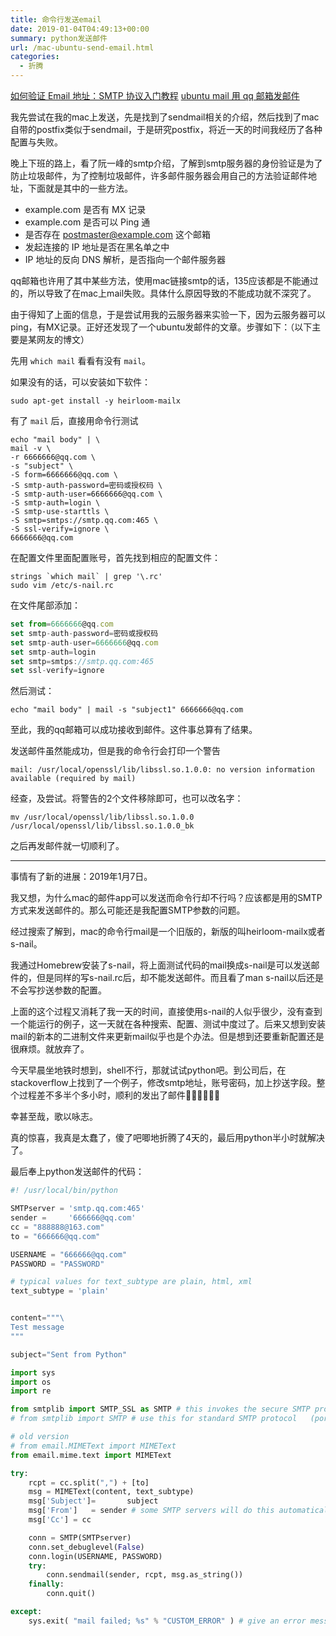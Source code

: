 ```yaml
---
title: 命令行发送email
date: 2019-01-04T04:49:13+00:00
summary: python发送邮件
url: /mac-ubuntu-send-email.html
categories:
  - 折腾
---
```


[如何验证 Email 地址：SMTP 协议入门教程](http://www.ruanyifeng.com/blog/2017/06/smtp-protocol.html)
[ubuntu mail 用 qq 邮箱发邮件](http://fred.itxfd.com/2017/08/08/ubuntu-mail-用-qq-邮箱发邮件/)

我先尝试在我的mac上发送，先是找到了sendmail相关的介绍，然后找到了mac自带的postfix类似于sendmail，于是研究postfix，将近一天的时间我经历了各种配置与失败。

晚上下班的路上，看了阮一峰的smtp介绍，了解到smtp服务器的身份验证是为了防止垃圾邮件，为了控制垃圾邮件，许多邮件服务器会用自己的方法验证邮件地址，下面就是其中的一些方法。

* example.com 是否有 MX 记录
* example.com 是否可以 Ping 通
* 是否存在 postmaster@example.com 这个邮箱
* 发起连接的 IP 地址是否在黑名单之中
* IP 地址的反向 DNS 解析，是否指向一个邮件服务器

qq邮箱也许用了其中某些方法，使用mac链接smtp的话，135应该都是不能通过的，所以导致了在mac上mail失败。具体什么原因导致的不能成功就不深究了。

由于得知了上面的信息，于是尝试用我的云服务器来实验一下，因为云服务器可以ping，有MX记录。正好还发现了一个ubuntu发邮件的文章。步骤如下：（以下主要是某网友的博文）

先用 `which mail` 看看有没有 `mail`。

如果没有的话，可以安装如下软件：

```
sudo apt-get install -y heirloom-mailx
```

有了 `mail` 后，直接用命令行测试

```
echo "mail body" | \
mail -v \
-r 6666666@qq.com \
-s "subject" \
-S form=6666666@qq.com \
-S smtp-auth-password=密码或授权码 \
-S smtp-auth-user=6666666@qq.com \
-S smtp-auth=login \
-S smtp-use-starttls \
-S smtp=smtps://smtp.qq.com:465 \
-S ssl-verify=ignore \
6666666@qq.com
```

在配置文件里面配置账号，首先找到相应的配置文件：

```
strings `which mail` | grep '\.rc'
sudo vim /etc/s-nail.rc﻿
```

在文件尾部添加：

```js
set from=6666666@qq.com
set smtp-auth-password=密码或授权码
set smtp-auth-user=6666666@qq.com
set smtp-auth=login
set smtp=smtps://smtp.qq.com:465
set ssl-verify=ignore
```

然后测试：

```
echo "mail body" | mail -s "subject1" 6666666@qq.com
```

至此，我的qq邮箱可以成功接收到邮件。这件事总算有了结果。

发送邮件虽然能成功，但是我的命令行会打印一个警告

```
mail: /usr/local/openssl/lib/libssl.so.1.0.0: no version information available (required by mail)
```

经查，及尝试。将警告的2个文件移除即可，也可以改名字：

```
mv /usr/local/openssl/lib/libssl.so.1.0.0 /usr/local/openssl/lib/libssl.so.1.0.0_bk
```

之后再发邮件就一切顺利了。

---

事情有了新的进展：2019年1月7日。

我又想，为什么mac的邮件app可以发送而命令行却不行吗？应该都是用的SMTP方式来发送邮件的。那么可能还是我配置SMTP参数的问题。

经过搜索了解到，mac的命令行mail是一个旧版的，新版的叫heirloom-mailx或者s-nail。

我通过Homebrew安装了s-nail，将上面测试代码的mail换成s-nail是可以发送邮件的，但是同样的写s-nail.rc后，却不能发送邮件。而且看了man s-nail以后还是不会写抄送参数的配置。

上面的这个过程又消耗了我一天的时间，直接使用s-nail的人似乎很少，没有查到一个能运行的例子，这一天就在各种搜索、配置、测试中度过了。后来又想到安装mail的新本的二进制文件来更新mail似乎也是个办法。但是想到还要重新配置还是很麻烦。就放弃了。

今天早晨坐地铁时想到，shell不行，那就试试python吧。到公司后，在stackoverflow上找到了一个例子，修改smtp地址，账号密码，加上抄送字段。整个过程差不多半个多小时，顺利的发出了邮件🥳🤙🕺💃🎉🎊

幸甚至哉，歌以咏志。

真的惊喜，我真是太蠢了，傻了吧唧地折腾了4天的，最后用python半小时就解决了。

最后奉上python发送邮件的代码：

```python
#! /usr/local/bin/python

SMTPserver = 'smtp.qq.com:465'
sender =     '666666@qq.com'
cc = "888888@163.com"
to = "666666@qq.com"

USERNAME = "666666@qq.com"
PASSWORD = "PASSWORD"

# typical values for text_subtype are plain, html, xml
text_subtype = 'plain'


content="""\
Test message
"""

subject="Sent from Python"

import sys
import os
import re

from smtplib import SMTP_SSL as SMTP # this invokes the secure SMTP protocol (port 465, uses SSL)
# from smtplib import SMTP # use this for standard SMTP protocol   (port 25, no encryption)

# old version
# from email.MIMEText import MIMEText
from email.mime.text import MIMEText

try:
    rcpt = cc.split(",") + [to]
    msg = MIMEText(content, text_subtype)
    msg['Subject']=       subject
    msg['From']   = sender # some SMTP servers will do this automatically, not all
    msg['Cc'] = cc

    conn = SMTP(SMTPserver)
    conn.set_debuglevel(False)
    conn.login(USERNAME, PASSWORD)
    try:
        conn.sendmail(sender, rcpt, msg.as_string())
    finally:
        conn.quit()

except:
    sys.exit( "mail failed; %s" % "CUSTOM_ERROR" ) # give an error message
```